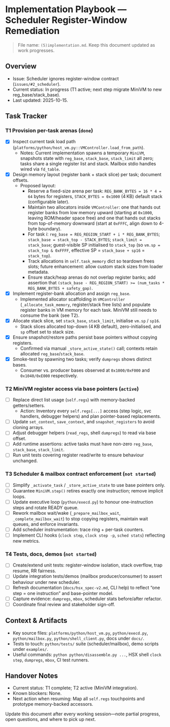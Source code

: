 # Implementation Playbook — Scheduler Register-Window Remediation

> File name: `(5)implementation.md`. Keep this document updated as work progresses.

## Overview
- Issue: Scheduler ignores register-window contract (`issues/#2_scheduler`).
- Current status: In progress (T1 active; next step migrate MiniVM to new reg_base/stack_base).
- Last updated: 2025-10-15.

## Task Tracker

### T1 Provision per-task arenas (`done`)
- [x] Inspect current task load path (`platforms/python/host_vm.py::VMController.load_from_path`).
  - Notes: Current implementation spawns a temporary `MiniVM`, snapshots state with `reg_base`, `stack_base`, `stack_limit` all zero; tasks share a single register list and stack. Mailbox stdio handles wired via `fd_table`.
- [x] Design memory layout (register bank + stack slice) per task; document offsets.
  - Proposed layout:
    - Reserve a fixed-size arena per task: `REG_BANK_BYTES = 16 * 4 = 64` bytes for registers, `STACK_BYTES = 0x1000` (4 KB) default stack (configurable later).
    - Maintain two allocators inside `VMController`: one that hands out register banks from low memory upward (starting at `0x1000`, leaving ROM/header space free) and one that hands out stacks from top-of-memory downward (start at `0xFFFC`, align down to 4-byte boundary).
    - For task *i*: `reg_base = REG_REGION_START + i * REG_BANK_BYTES`; `stack_base = stack_top - STACK_BYTES`; `stack_limit = stack_base`; guest-visible SP initialised to `stack_top` (so `vm.sp = stack_top & 0xFFFF`, effective SP = `stack_base + sp16` = `stack_top`).
    - Track allocations in `self.task_memory` dict so teardown frees slots; future enhancement: allow custom stack sizes from loader metadata.
    - Ensure stack/heap arenas do not overlap register banks; add assertion that `(stack_base - REG_REGION_START) >= (num_tasks * REG_BANK_BYTES + safety_gap)`.
- [x] Implement register-bank allocation and assign `reg_base`.
  - Implemented allocator scaffolding in `VMController` (`_allocate_task_memory`, register/stack free lists) and populate register banks in VM memory for each task. MiniVM still needs to consume the bank (see T2).
- [x] Allocate stack slice, set `stack_base`, `stack_limit`, initialise `vm.sp` / `sp16`.
  - Stack slices allocated top-down (4 KB default), zero-initialised, and `sp` offset set to stack size.
- [x] Ensure snapshot/restore paths persist base pointers without copying registers.
  - Confirmed via manual `_store_active_state()` call; contexts retain allocated `reg_base`/`stack_base`.
- [x] Smoke-test by spawning two tasks; verify `dumpregs` shows distinct bases.
  - Consumer vs. producer bases observed at `0x1000/0xF000` and `0x1040/0xE000` respectively.

### T2 MiniVM register access via base pointers (`active`)
- [ ] Replace direct list usage (`self.regs`) with memory-backed getters/setters.
  - Action: Inventory every `self.regs[...]` access (step logic, svc handlers, debugger helpers) and plan pointer-based replacements.
- [ ] Update `set_context`, `save_context`, and `snapshot_registers` to avoid cloning arrays.
- [ ] Adjust debugger helpers (`read_regs`, shell `dumpregs`) to read via base offset.
- [ ] Add runtime assertions: active tasks must have non-zero `reg_base`, `stack_base`, `stack_limit`.
- [ ] Run unit tests covering register read/write to ensure behaviour unchanged.

### T3 Scheduler & mailbox contract enforcement (`not started`)
- [ ] Simplify `_activate_task` / `_store_active_state` to use base pointers only.
- [ ] Guarantee `MiniVM.step()` retires exactly one instruction; remove implicit loops.
- [ ] Update executive loop (`python/execd.py`) to honour one-instruction steps and rotate READY queue.
- [ ] Rework mailbox wait/wake (`_prepare_mailbox_wait`, `_complete_mailbox_wait`) to stop copying registers, maintain wait queues, and enforce invariants.
- [ ] Add scheduler instrumentation: trace ring + per-task counters.
- [ ] Implement CLI hooks (`clock step`, `clock step -p`, `sched stats`) reflecting new metrics.

### T4 Tests, docs, demos (`not started`)
- [ ] Create/extend unit tests: register-window isolation, stack overflow, trap resume, RR fairness.
- [ ] Update integration tests/demos (mailbox producer/consumer) to assert behaviour under new scheduler.
- [ ] Refresh documentation (`docs/hsx_spec-v2.md`, CLI help) to reflect “one step = one instruction” and base-pointer model.
- [ ] Capture evidence: `dumpregs`, `mbox`, scheduler stats before/after refactor.
- [ ] Coordinate final review and stakeholder sign-off.

## Context & Artifacts
- Key source files: `platforms/python/host_vm.py`, `python/execd.py`, `python/mailbox.py`, `python/shell_client.py`, docs under `docs/`.
- Tests to touch: `python/tests/` suite (scheduler/mailbox), demo scripts under `examples/`.
- Useful commands: `python python/disassemble.py ...`, HSX shell `clock step`, `dumpregs`, `mbox`, CI test runners.

## Handover Notes
- Current status: T1 complete; T2 active (MiniVM integration).
- Known blockers: None.
- Next action when resuming: Map all `self.regs` touchpoints and prototype memory-backed accessors.

Update this document after every working session—note partial progress, open questions, and where to pick up next.
